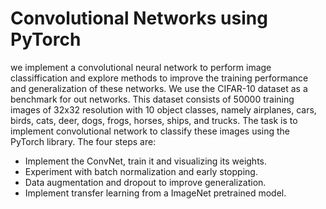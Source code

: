 # Convolutional Networks using PyTorch
 
we implement a convolutional neural network to perform image classiffication and explore
methods to improve the training performance and generalization of these networks.
We use the CIFAR-10 dataset as a benchmark for out networks. This dataset
consists of 50000 training images of 32x32 resolution with 10 object classes, namely airplanes, cars, birds, cats,
deer, dogs, frogs, horses, ships, and trucks. The task is to implement convolutional network to classify these
images using the PyTorch library. The four steps are: <br/>
- Implement the ConvNet, train it and visualizing its weights. <br/>
- Experiment with batch normalization and early stopping. <br/>
- Data augmentation and dropout to improve generalization. <br/>
- Implement transfer learning from a ImageNet pretrained model. <br/>